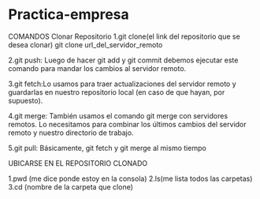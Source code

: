 # Practica-empresa
COMANDOS
Clonar Repositorio
1.git clone(el link del repositorio que se desea clonar)
git clone url_del_servidor_remoto

2.git push: Luego de hacer git add y git commit debemos ejecutar este comando para mandar los cambios al servidor remoto.

3.git fetch:Lo usamos para traer actualizaciones del servidor remoto y guardarlas en nuestro repositorio local (en caso de que hayan, por supuesto).

4.git merge: También usamos el comando git merge con servidores remotos. Lo necesitamos para combinar los últimos cambios del servidor remoto y nuestro directorio de trabajo.

5.git pull: Básicamente, git fetch y git merge al mismo tiempo

UBICARSE EN EL REPOSITORIO CLONADO

1.pwd (me dice ponde estoy en la consola)
2.ls(me lista todos las carpetas)
3.cd (nombre de la carpeta que clone)